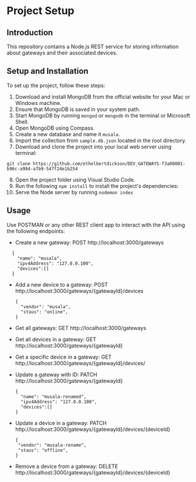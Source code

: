 # Project Setup

## Introduction

This repository contains a Node.js REST service for storing information about gateways and their associated devices.

## Setup and Installation

To set up the project, follow these steps:

1. Download and install MongoDB from the official website for your Mac or Windows machine.
2. Ensure that MongoDB is saved in your system path.
3. Start MongoDB by running `mongod` or `mongodb` in the terminal or Microsoft Shell.
4. Open MongoDB using Compass.
5. Create a new database and name it `musala`.
6. Import the collection from `sample.db.json` located in the root directory.
7. Download and clone the project into your local web server using terminal:

```
git clone https://github.com/ethelbertdickson/DEV_GATEWAYS-f3a00001-b96c-a994-a7b9-547f24e1b254
```

8. Open the project folder using Visual Studio Code.
9. Run the following `npm install` to install the project's dependencies:
10. Serve the Node server by running `nodemon index`

## Usage

Use POSTMAN or any other REST client app to interact with the API using the following endpoints:

- Create a new gateway:
  POST http://localhost:3000/gateways

```
  {
    "name": "musala",
    "ipv4Address": "127.0.0.100",
    "devices":[]
  }
```

- Add a new device to a gateway:
  POST http://localhost:3000/gateways/{gatewayId}/devices

  ```
  {
    "vendor": "musala",
    "staus": "online",
  }
  ```

- Get all gateways:
  GET http://localhost:3000/gateways

- Get all devices in a gateway:
  GET http://localhost:3000/gateways/{gatewayId}

- Get a specific device in a gateway:
  GET http://localhost:3000/gateways/{gatewayId}/devices/

- Update a gateway with ID:
  PATCH http://localhost:3000/gateways/{gatewayId}

  ```
  {
    "name": "musala-renamed",
    "ipv4Address": "127.0.0.100",
    "devices":[]
  }
  ```

- Update a device in a gateway:
  PATCH http://localhost:3000/gateways/{gatewayId}/devices/{deviceId}

  ```
  {
   "vendor": "musala-rename",
   "staus": "offline",
  }
  ```

- Remove a device from a gateway:
  DELETE http://localhost:3000/gateways/{gatewayId}/devices/{deviceId}
